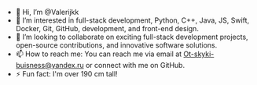 - 👋 Hi, I’m @Valerijkk
- 👀 I’m interested in full-stack development, Python, C++, Java, JS, Swift, Docker, Git, GitHub, development, and front-end design.
- 💞️ I’m looking to collaborate on exciting full-stack development projects, open-source contributions, and innovative software solutions.
- 📫 How to reach me: You can reach me via email at Ot-skyki-buisness@yandex.ru or connect with me on GitHub.
- ⚡ Fun fact:  I'm over 190 cm tall!
